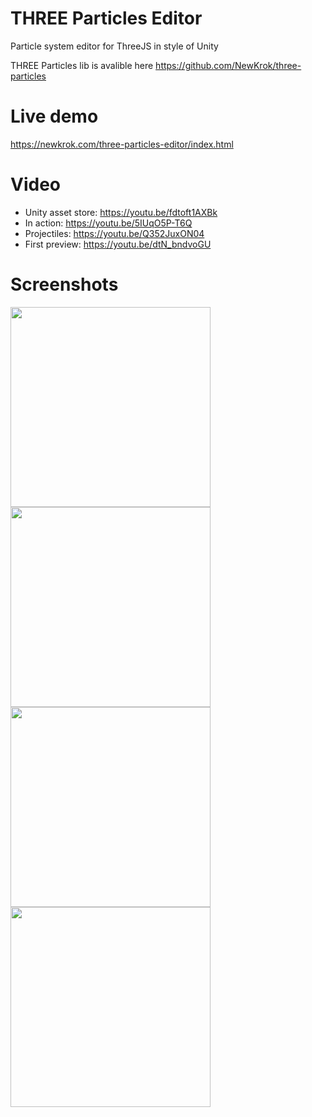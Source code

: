 # THREE Particles Editor

Particle system editor for ThreeJS in style of Unity

THREE Particles lib is avalible here https://github.com/NewKrok/three-particles

# Live demo

https://newkrok.com/three-particles-editor/index.html

# Video
- Unity asset store: https://youtu.be/fdtoft1AXBk
- In action: https://youtu.be/5IUqO5P-T6Q
- Projectiles: https://youtu.be/Q352JuxON04
- First preview: https://youtu.be/dtN_bndvoGU

# Screenshots
<img src="https://user-images.githubusercontent.com/13141660/167223378-e3002af9-2800-49b3-a955-9cb5fb54b103.png" width="320px"></img>
<img src="https://user-images.githubusercontent.com/13141660/167223438-493cf422-c327-43d3-a622-dacc20ddc07e.png" width="320px"></img>
<img src="https://user-images.githubusercontent.com/13141660/167223497-c4880d7c-eec2-4c41-b83e-82cc571e64c3.png" width="320px"></img>
<img src="https://user-images.githubusercontent.com/13141660/167223587-a5bd6e40-ef4f-434f-a952-aad56041def7.png" width="320px"></img>
